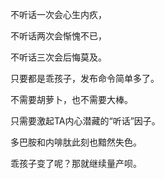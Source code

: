 不听话一次会心生内疚，

不听话两次会惭愧不已，

不听话三次会后悔莫及。

只要都是乖孩子，发布命令简单多了。

不需要胡萝卜，也不需要大棒。

只需要激起TA内心潜藏的“听话”因子。

多巴胺和内啡肽此刻也黯然失色。

乖孩子变了呢？那就继续量产呗。
